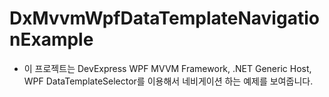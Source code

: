 ﻿# DxMvvmWpfDataTemplateNavigationExample

- 이 프로젝트는 DevExpress WPF MVVM Framework, .NET Generic Host, WPF DataTemplateSelector를 이용해서 네비게이션 하는 예제를 보여줍니다.